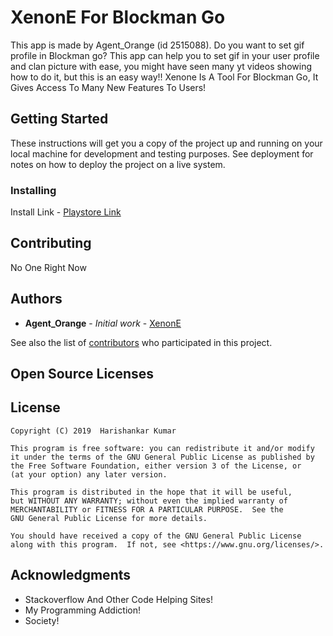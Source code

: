 # XenonE For Blockman Go

This app is made by Agent_Orange (id 2515088).
Do you want to set gif profile in Blockman go? This app can help you to set gif in your user profile and clan picture with ease, you might have seen many yt videos showing how to do it, but this is an easy way!!
Xenone Is A Tool For Blockman Go, It Gives Access To Many New Features To Users!

## Getting Started

These instructions will get you a copy of the project up and running on your local machine for development and testing purposes. See deployment for notes on how to deploy the project on a live system.



### Installing


Install Link - <a href="https://play.google.com/store/apps/details?id=cf.androefi.xenone">Playstore Link</a>


## Contributing

No One Right Now


## Authors

* **Agent_Orange** - *Initial work* - [XenonE](https://github.com/XenonE)

See also the list of [contributors](https://github.com/your/project/contributors) who participated in this project.

## Open Source Licenses


## License

    Copyright (C) 2019  Harishankar Kumar

    This program is free software: you can redistribute it and/or modify
    it under the terms of the GNU General Public License as published by
    the Free Software Foundation, either version 3 of the License, or
    (at your option) any later version.

    This program is distributed in the hope that it will be useful,
    but WITHOUT ANY WARRANTY; without even the implied warranty of
    MERCHANTABILITY or FITNESS FOR A PARTICULAR PURPOSE.  See the
    GNU General Public License for more details.

    You should have received a copy of the GNU General Public License
    along with this program.  If not, see <https://www.gnu.org/licenses/>.

## Acknowledgments

* Stackoverflow And Other Code Helping Sites!
* My Programming Addiction!
* Society!
